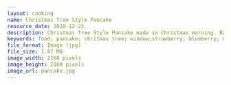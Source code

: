 ```yaml
---
layout: cooking
name: Christmas Tree Style Pancake
resource_date: 2020-12-25
description: Christmas Tree Style Pancake made in Christmas morning. Banana flavored pancake with yogurt, blueberry, and strawberry, Served with maple syrup.
keywords: food; pancake; chritmas tree; window;strawberry; blueberry; dessert; home cooking; white; christmas
file_format: Image (jpg)
file_size: 1.87 MB
image_width: 2160 pixels
image_height: 2160 pixels
image_url: pancake.jpg
---
```


